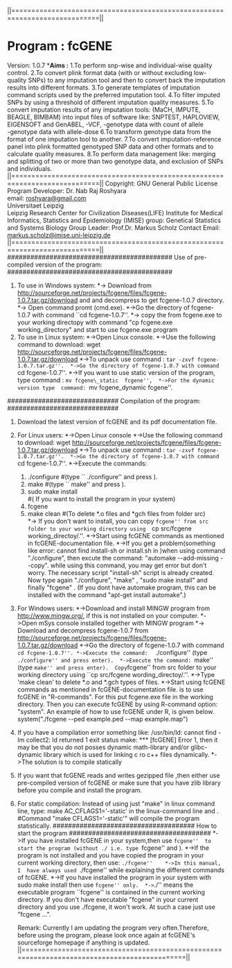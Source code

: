 ||============================================================================||
# **Program : fcGENE**
Version: 1.0.7
***Aims :**
1.To perform snp-wise and individual-wise quality control. 
2.To convert plink format data (with or without excluding 
  low-quality SNPs) to any imputation tool and then to convert back 
  the imputation results into different formats. 
3.To generate templates of imputation command scripts used 
  by the preferred imputation tool.
4.To filter imputed SNPs by using a threshold of different
  imputation quality measures. 
5.To convert imputation results of any imputation tools:
 (MaCH, IMPUTE, BEAGLE, BIMBAM) into input files of software like:
  SNPTEST, HAPLOVIEW, EIGENSOFT and GenABEL,
  -VCF, 
   -genotype data with count of allele   
   -genotype data with allele-dose
6.To transform genotype data from the format of one imputation tool
   to another. 
7.To convert imputation-reference panel into plink formatted 
  genotyped SNP data  and other formats and to calculate quality measures.
8.To perform data management like: merging and splitting of two or more than two genotype 
  data, and exclusion of SNPs and individuals.
||============================================================================||
Copyright: 	GNU General Public License
Program Developer: 
	Dr. Nab Raj Roshyara        
	email: roshyara@gmail.com       
	Universitaet Leipzig            
	Leipzig Research Center for Civilization Diseases(LIFE)
	Institute for Medical Informatics, Statistics and 
	Epidemiology (IMISE)
	group: Genetical Statistics and Systems Biology 
	Group Leader: Prof.Dr. Markus Scholz
	Contact Email: markus.scholz@imise.uni-leipzig.de  
||============================================================================||
###########################################
Use of pre-compiled version of the program: 
###########################################
1.	To use in Windows system:
	*-> Download  from 
		http://sourceforge.net/projects/fcgene/files/fcgene-1.0.7.tar.gz/download 
		and and decompress to get fcgene-1.0.7 directory.	
	*-> Open  command promt (cmd.exe). 
	*->Go the directory of fcgene-1.0.7 with command ``cd fcgene-1.0.7''.
	*-> copy the from fcgene.exe to your working directopy with command 
	"cp fcgene.exe working_directory" 
	and start to use fcgene.exe program
2.	To use in Linux system:
	*->Open  Linux console. 
	*->Use the following command to download: 
	wget http://sourceforge.net/projects/fcgene/files/fcgene-1.0.7.tar.gz/download
	*->To unpack use command : ``tar -zxvf fcgene-1.0.7.tar.gz''. 
	*->Go the directory of fcgene-1.0.7 with command ``cd fcgene-1.0.7''.
	*->If you want to use static version of the program, type command :
		``mv fcgene\_static  fcgene'', 
   	*->For the dynamic version type  command: ``mv fcgene\_dynamic  fcgene''.  

#############################
Compilation of the program: 
#############################
1. Download the latest version of fcGENE and its pdf documentation file.
2. For Linux users:
	*->Open Linux console
	*->Use the following command to download: 
	wget http://sourceforge.net/projects/fcgene/files/fcgene-1.0.7.tar.gz/download
	*->To unpack use command : ``tar -zxvf fcgene-1.0.7.tar.gz''. 
	*->Go the directory of fcgene-1.0.7 with command ``cd fcgene-1.0.7''.
	*->Execute the commands: 
	 1. ./configure #(type `` ./configure'' and press <enter>). 
	 2. make   	#(type `` make'' and press <enter>). 
	 3. sudo make install  
		#( If you want to install the program in your system)
	 4. fcgene
	 5. make clean #(To delete *.o files and *gch files from folder src)  
	*-> If you don't want to install, you can copy ``fcgene'' from src folder to your working directory using 
	  ``cp src/fcgene  working\_directoy/.''. 
	*->Start using fcGENE commands as mentioned in  fcGENE-documentation file.
	*->If you get a problem(something like  error: cannot find install-sh or install.sh in 
		)when using command "./configure", then  excute the command: 
	 "automake --add-missing --copy".
	 while using this command, you may get error but don't worry. 
	The necessary script  "install-sh" script is already created. Now type again 
	"./configure", "make" , "sudo make install" and finally "fcgene" . 
	 (If you dont have automake program, this can be installed with the command 
	"apt-get install automake".)   
3.  For Windows users:
	*->Download and install MINGW program from http://www.mingw.org/,
	 if this is not installed on your computer.
	*->Open mSys console installed together with MINGW program
	*-> Download and decompress fcgene-1.0.7 from 
	http://sourceforge.net/projects/fcgene/files/fcgene-1.0.7.tar.gz/download 
	*->Go the directory of fcgene-1.0.7 with command ``cd fcgene-1.0.7''.
	*->Execute the command: 
		`` ./configure'' (type `` ./configure'' and press enter). 
	*->Execute the command: 
	``make'' (type `` make'' and press enter). 
	 Copy ``fcgene'' from src folder to your working directory using 
	  ``cp src/fcgene  wording\_directoy/.''. 
	*->Type 'make clean' to delete *.o and *.gch types of files.
	*->Start using fcGENE commands as mentioned in  fcGENE-documentation file.
	 is to use fcGENE in "R-commands".
	 For this put fcgene.exe file in the working directory.
	 Then you can execute fcGENE by using R-command option: 
	 "system". An example of how to use fcGENE under R, is given below.
	 system("./fcgene --ped example.ped --map example.map")
4.  If you have a compilation error something like:
		/usr/bin/ld: cannot find -lm
		collect2: ld returned 1 exit status
		make: *** [fcGENE] Error 1,
	then it may be that you do not posses  dynamic math-library and/or glibc-dynamic library
	which is used for linking c ro c++ files dynamically.
	*->The solution is to compile statically
5.  If you want that fcGENE reads and writes gezipped file ,then either use 
	pre-compiled version of fcGENE or make sure that you have zlib library 
	before you compile and install the program.

6.  For static compilation: 
	Instead of using just "make" in linux command line, type: 
	make AC_CFLAGS1='-static'
	in the linux-command line and <ENTER>. 
	#Command "make CFLAGS1='-static'" will compile 
	the program statistically.
#####################################
How to start the program
#####################################
	*->If you have installed fcGENE in your system,then use 
	``fcgene'' 	to start the program (without ./ i.e. type ``fcgene'' and <ENTER>). 
	*->If the program is not installed and you have copied the program 
	 in your current working directory, then use:
	 ``./fcgene'' 	
	*->In this manual, I  have always used ``./fcgene'' while explaining the different commands of fcGENE.
	 *->If you have installed the program in your  system with sudo make install then 
	 use ``fcgene'' only. 
	*->``./'' means  the executable program ``fcgene'' is contained in the current working directory. 
	 If you don't have executable "fcgene" in your 	current directory and you use ./fcgene, it won't work. 
	 At such a case just use "fcgene ...".
 
	Remark: Currently I am updating the program very often.Therefore, before using the program, 
	please look once again at fcGENE's sourceforge  homepage if anything is updated.
	||============================================================================================||
	
	

